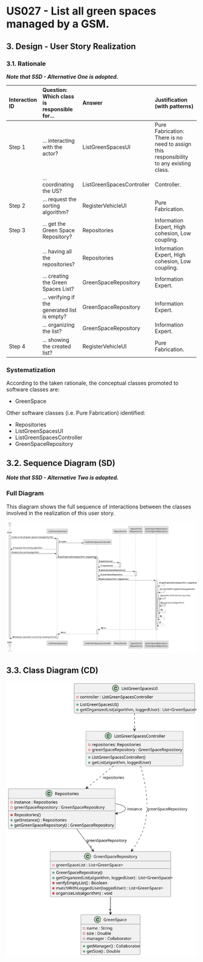 # US027 - List all green spaces managed by a GSM.

## 3. Design - User Story Realization 

### 3.1. Rationale

_**Note that SSD - Alternative One is adopted.**_


| Interaction ID | Question: Which class is responsible for...   | Answer                    | Justification (with patterns)                                                           |
|:---------------|:----------------------------------------------|:--------------------------|:----------------------------------------------------------------------------------------|
| Step 1         | ... interacting with the actor?               | ListGreenSpacesUI         | Pure Fabrication: There is no need to assign this responsibility to any existing class. |
|                | ... coordinating the US?                      | ListGreenSpacesController | Controller.                                                                             |
| Step 2         | ... request the sorting algorithm?            | RegisterVehicleUI         | Pure Fabrication.                                                                       |
| Step 3         | ... get the Green Space Repository?           | Repositories              | Information Expert, High cohesion, Low coupling.                                        |
|                | ... having all the repositories?              | Repositories              | Information Expert, High cohesion, Low coupling.                                        |
|                | ... creating the Green Spaces List?           | GreenSpaceRepository      | Information Expert.                                                                     |
|                | ... verifying if the generated list is empty? | GreenSpaceRepository      | Information Expert.                                                                     |
|                | ... organizing the list?                      | GreenSpaceRepository      | Information Expert.                                                                     |
| Step 4         | ... showing the created list?                 | RegisterVehicleUI         | Pure Fabrication.                                                                       |
### Systematization ##

According to the taken rationale, the conceptual classes promoted to software classes are: 

* GreenSpace


Other software classes (i.e. Pure Fabrication) identified: 

* Repositories
* ListGreenSpacesUI
* ListGreenSpacesController
* GreenSpaceRepository

## 3.2. Sequence Diagram (SD)

_**Note that SSD - Alternative Two is adopted.**_

### Full Diagram

This diagram shows the full sequence of interactions between the classes involved in the realization of this user story.

![Sequence Diagram - Full](svg/us027-sequence-diagram-full.svg)

## 3.3. Class Diagram (CD)

![Class Diagram](svg/us027-class-diagram.svg)